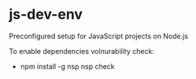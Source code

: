 # js-dev-env
Preconfigured setup for JavaScript projects on Node.js

To enable dependencies volnurability check:
* npm install -g  nsp
    nsp check 
